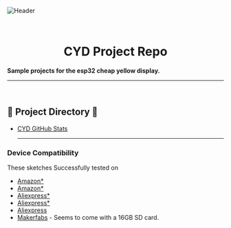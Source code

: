 ![Header](images/.png)

<br>

<div align="center">
  
# CYD Project Repo

</div>

<b>Sample projects for the esp32 cheap yellow display.</b>

<hr>
<br>

## 📁 Project Directory 📁

- <a href=https://github.com/ATOMNFT/ESP32-CYD-Projects/tree/main/CYD-Projects/cyd-github-stats>CYD GitHub Stats</a>
  
  <hr>
  
### Device Compatibility

These sketches Successfully tested on
- [Amazon\*](https://a.co/d/7d48jB2)
- [Amazon\*](https://a.co/d/aPpfLyP)
- [Aliexpress\*](https://s.click.aliexpress.com/e/_DkSpIjB)
- [Aliexpress\*](https://s.click.aliexpress.com/e/_DkcmuCh)
- [Aliexpress](https://www.aliexpress.com/item/1005004502250619.html)
- [Makerfabs](https://www.makerfabs.com/sunton-esp32-2-8-inch-tft-with-touch.html) - Seems to come with a 16GB SD card.



